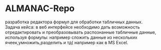 # ALMANAC-Repo
 разработка редактора формул для обработки табличных данных. Задача кейса: в веб интерфейсе необходимо дать возможность отредактировать и преобразовывать распознанные табличные данные, используя формулы: например сложить данные из нескольких ячеек,умножить,разделить и тд( например как в MS Exсel.

